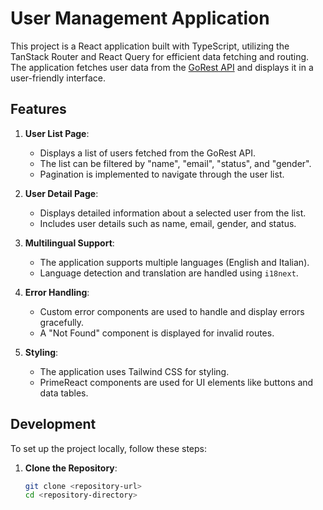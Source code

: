 # User Management Application

This project is a React application built with TypeScript, utilizing the TanStack Router and React Query for efficient data fetching and routing. The application fetches user data from the [GoRest API](https://gorest.co.in/) and displays it in a user-friendly interface.

## Features

1. **User List Page**:

   - Displays a list of users fetched from the GoRest API.
   - The list can be filtered by "name", "email", "status", and "gender".
   - Pagination is implemented to navigate through the user list.

2. **User Detail Page**:

   - Displays detailed information about a selected user from the list.
   - Includes user details such as name, email, gender, and status.

3. **Multilingual Support**:

   - The application supports multiple languages (English and Italian).
   - Language detection and translation are handled using `i18next`.

4. **Error Handling**:

   - Custom error components are used to handle and display errors gracefully.
   - A "Not Found" component is displayed for invalid routes.

5. **Styling**:
   - The application uses Tailwind CSS for styling.
   - PrimeReact components are used for UI elements like buttons and data tables.

## Development

To set up the project locally, follow these steps:

1. **Clone the Repository**:
   ```sh
   git clone <repository-url>
   cd <repository-directory>
   ```
